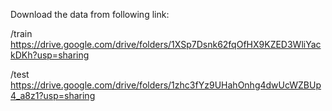 Download the data from following link:

/train
https://drive.google.com/drive/folders/1XSp7Dsnk62fqOfHX9KZED3WliYackDKh?usp=sharing

/test
https://drive.google.com/drive/folders/1zhc3fYz9UHahOnhg4dwUcWZBUp4_a8z1?usp=sharing
